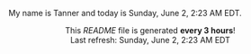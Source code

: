 My name is Tanner and today is Sunday, June 2, 2:23 AM EDT.

<p align="center">This <i>README</i> file is generated <b>every 3 hours</b>!</br>Last refresh: Sunday, June 2, 2:23 AM EDT<br /></p>
